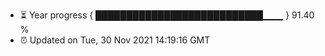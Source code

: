 - ⏳ Year progress { ███████████████████████████▁▁▁ } 91.40 %
- ⏰ Updated on Tue, 30 Nov 2021 14:19:16 GMT

